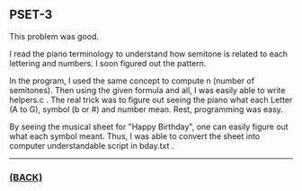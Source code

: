 ## PSET-3
This problem was good.

I read the piano terminology to understand how semitone is related to each lettering and numbers. I soon figured out the pattern.

In the program, I used the same concept to compute n (number of semitones). Then using the given formula and all, I was easily able to write helpers.c . The real trick was to figure out seeing the piano what each Letter (A to G), symbol (b or #) and number mean. Rest, programming was easy.

By seeing the musical sheet for "Happy Birthday", one can easily figure out what each symbol meant. Thus, I was able to convert the sheet into computer understandable script in bday.txt .

---

### [(BACK)](https://github.com/theamankumarsingh/amfoss-tasks/tree/main/task-10)

